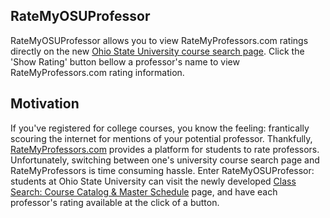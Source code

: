 ## RateMyOSUProfessor

RateMyOSUProfessor allows you to view RateMyProfessors.com ratings directly on the new [Ohio State University course search page](https://classes.osu.edu/class-search/#/). Click the 'Show Rating' button bellow a professor's name to view RateMyProfessors.com rating information.

## Motivation

If you've registered for college courses, you know the feeling: frantically scouring the internet for mentions of your potential professor. Thankfully, [RateMyProfessors.com](https://www.ratemyprofessors..com) provides a platform for students to rate professors. Unfortunately, switching between one's university course search page and  RateMyProfessors is time consuming hassle. Enter RateMyOSUProfessor: students at Ohio State University can visit the newly developed [Class Search: Course Catalog & Master Schedule](https://classes.osu.edu/class-search/#/) page, and have each professor's rating available at the click of a button. 
